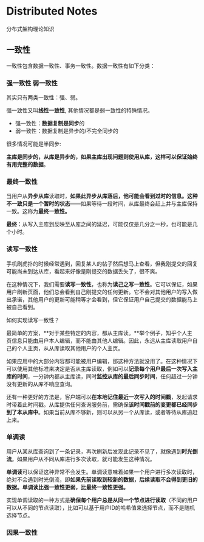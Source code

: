 # Distributed Notes

分布式架构理论知识



## 一致性

一致性包含数据一致性、事务一致性。数据一致性有如下分类：

### 强一致性 弱一致性

其实只有两类一致性：强、弱。

强一致性又叫**线性一致性**, 其他情况都是弱一致性的特殊情况。

- 强一致性：**数据复制是同步**的
- 弱一致性：数据复制是异步的/不完全同步的



很多情况可能是半同步:

**主库是同步的，从库是异步的，如果主库出现问题则使用从库，这样可以保证始终有用完整的数据**。

### 最终一致性

当用户从**异步从库**读取时，**如果此异步从库落后，他可能会看到过时的信息。**这种不一致只是一个**暂时的状态**——如果等待一段时间，从库最终会赶上并与主库保持一致。这称为**最终一致性。**

**最终**：从写入主库到反映至从库之间的延迟，可能仅仅是几分之一秒，也可能是几个小时。

### 读写一致性

手机刷虎扑的时候经常遇到，回复某人的帖子然后想马上查看，但我刚提交的回复可能尚未到达从库，看起来好像是刚提交的数据丢失了，很不爽。

在这种情况下，我们需要**读写一致性**，也称为**读己之写一致性**。它可以保证，如果用户刷新页面，他们总会看到自己刚提交的任何更新。它不会对其他用户的写入做出承诺，其他用户的更新可能稍等才会看到，但它保证用户自己提交的数据能马上被自己看到。

如何实现读写一致性？

最简单的方案，**对于某些特定的内容，都从主库读。**举个例子，知乎个人主页信息只能由用户本人编辑，而不能由其他人编辑。因此，永远从主库读取用户自己的个人主页，从从库读取其他用户的个人主页。

如果应用中的大部分内容都可能被用户编辑，那这种方法就没用了。在这种情况下可以使用其他标准来决定是否从主库读取，例如可以**记录每个用户最后一次写入主库的时间**，一分钟内都从主库读，同时**监控从库的最后同步时间**，任何超过一分钟没有更新的从库不响应查询。

还有一种更好的方法是，客户端可以**在本地记住最近一次写入的时间戳**，发起请求时带着此时间戳。从库提供任何查询服务前，需确保**该时间戳前的变更都已经同步到了本从库中**。如果当前从库不够新，则可以从另一个从库读，或者等待从库追赶上来。

### 单调读

用户从某从库查询到了一条记录，再次刷新后发现此记录不见了，就像遇到**时光倒流**。如果用户从不同从库进行多次读取，就可能发生这种情况。

**单调读**可以保证这种异常不会发生。单调读意味着如果一个用户进行多次读取时，绝对不会遇到时光倒流，即**如果先前读取到较新的数据，后续读取不会得到更旧的数据。**单调读**比强一致性更弱，比最终一致性更强。**

实现单调读取的一种方式是**确保每个用户总是从同一个节点进行读取**（不同的用户可以从不同的节点读取），比如可以基于用户ID的哈希值来选择节点，而不是随机选择节点。

### 因果一致性























